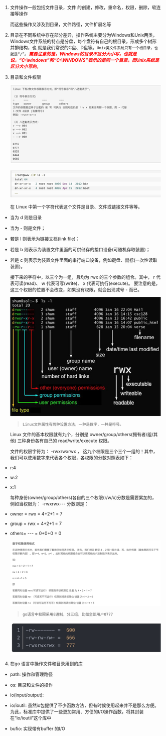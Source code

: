 1. 文件操作一般包括文件目录，文件 的创建，修改，重命名，权限，删除，软连接等操作

   而这些操作又涉及到目录，文件路径，文件扩展名等

2. 目录在不同系统中存在部分差异，操作系统主要分为Windows和Unix两类，Windows文件系统的特点是分盘，每个盘符有自己的根目录，形成多个树形并排结构，也
就是我们常说的C盘、D盘等。`Unix类文件系统只有一个根目录，也就是“/”`。<span style="color:red">***需要注意的是，Windows的目录不区分大小写，也就是说，“C:\windows”和“C:\WINDOWS”表示的是同一个目录，而Unix系统是区分大小写的***。</span>

3. 目录和文件权限

   ![image](../../assets/178.jpg)

   ![image](../../assets/171.jpg)

   在 Linux 中第一个字符代表这个文件是目录、文件或链接文件等等。

+ 当为 d 则是目录
+ 当为 - 则是文件；
+ 若是 l 则表示为链接文档(link file)；
+ 若是 b 则表示为装置文件里面的可供储存的接口设备(可随机存取装置)；
+ 若是 c 则表示为装置文件里面的串行端口设备，例如键盘、鼠标(一次性读取装置)。

   接下来的字符中，以三个为一组，且均为 rwx 的三个参数的组合。其中， r 代表可读(read)、 w 代表可写(write)、 x 代表可执行(execute)。 要注意的是，这三个权限的位置不会改变，如果没有权限，就会出现减号 - 而已。

   ![image](../../assets/172.jpeg)

   >`Linux文件属性有两种设置方法，一种是数字，一种是符号。`

   Linux 文件的基本权限就有九个，分别是 owner/group/others(拥有者/组/其他) 三种身份各有自己的 read/write/execute 权限。

   文件的权限字符为： -rwxrwxrwx ， 这九个权限是三个三个一组的！其中，我们可以使用数字来代表各个权限，各权限的分数对照表如下：

+ r:4

+ w:2

+ x:1

   每种身份(owner/group/others)各自的三个权限(r/w/x)分数是需要累加的，例如当权限为： -rwxrwx--- 分数则是：

+ owner = rwx = 4+2+1 = 7
+ group = rwx = 4+2+1 = 7
+ others= --- = 0+0+0 = 0

   ![image](../../assets/173.jpg)

   > `go语言中权限采用8进制，分三组，比如全部用户0777`

   ![image](../../assets/174.jpg)


4. 在go 语言中操作文件和目录用到的库

+ path: 操作和管理路径

+ os: 目录和文件的操作

+ io(input/output): 

+ io/ioutil: 虽然io包提供了不少函数方法，但有时候使用起来并不是那么方便。为此，标准库中提供了一些更加常用、方便的I/O操作函数，将其封装在“io/ioutil”这个库中

+ bufio: 实现带有buffer 的I/O